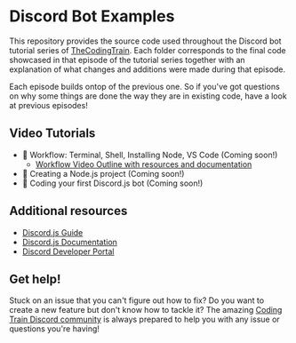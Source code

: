 # Discord Bot Examples

This repository provides the source code used throughout the Discord bot tutorial series of [TheCodingTrain](https://www.youtube.com/@TheCodingTrain). Each folder corresponds to the final code showcased in that episode of the tutorial series together with an explanation of what changes and additions were made during that episode.

Each episode builds ontop of the previous one. So if you've got questions on why some things are done the way they are in existing code, have a look at previous episodes!

## Video Tutorials
* 🚂 Workflow: Terminal, Shell, Installing Node, VS Code (Coming soon!)
   * [Workflow Video Outline with resources and documentation](https://github.com/CodingTrain/Discord-Bot-Examples/wiki/Workflow:-Terminal,-Shell,-Node,-VSCode)
* 🚂 Creating a Node.js project (Coming soon!)
* 🚂 Coding your first Discord.js bot (Coming soon!)

## Additional resources

-   [Discord.js Guide](https://discordjs.guide/)
-   [Discord.js Documentation](https://discord.js.org/#/docs/main/stable/general/welcome)
-   [Discord Developer Portal](https://discord.com/developers/applications/)

## Get help!

Stuck on an issue that you can't figure out how to fix? Do you want to create a new feature but don't know how to tackle it? The amazing [Coding Train Discord community](https://thecodingtrain.com/discord) is always prepared to help you with any issue or questions you're having!
